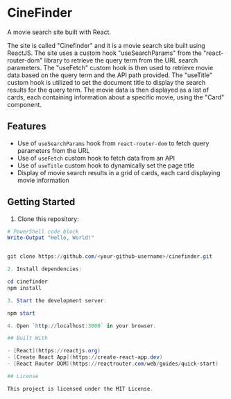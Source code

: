 # CineFinder

A movie search site built with React.

The site is called "Cinefinder" and it is a movie search site built using ReactJS. The site uses a custom hook "useSearchParams" from the "react-router-dom" library to retrieve the query term from the URL search parameters. The "useFetch" custom hook is then used to retrieve movie data based on the query term and the API path provided. The "useTitle" custom hook is utilized to set the document title to display the search results for the query term. The movie data is then displayed as a list of cards, each containing information about a specific movie, using the "Card" component.

## Features

- Use of `useSearchParams` hook from `react-router-dom` to fetch query parameters from the URL
- Use of `useFetch` custom hook to fetch data from an API
- Use of `useTitle` custom hook to dynamically set the page title
- Display of movie search results in a grid of cards, each card displaying movie information

## Getting Started

1. Clone this repository:

```powershell
# PowerShell code block
Write-Output "Hello, World!"


git clone https://github.com/<your-github-username>/cinefinder.git

2. Install dependencies:

cd cinefinder
npm install

3. Start the development server:

npm start

4. Open `http://localhost:3000` in your browser.

## Built With

- [React](https://reactjs.org)
- [Create React App](https://create-react-app.dev)
- [React Router DOM](https://reactrouter.com/web/guides/quick-start)

## License

This project is licensed under the MIT License.
```
